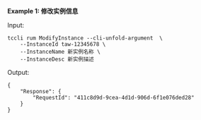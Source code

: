 **Example 1: 修改实例信息**



Input: 

```
tccli rum ModifyInstance --cli-unfold-argument  \
    --InstanceId taw-12345678 \
    --InstanceName 新实例名称 \
    --InstanceDesc 新实例描述
```

Output: 
```
{
    "Response": {
        "RequestId": "411c8d9d-9cea-4d1d-906d-6f1e076ded28"
    }
}
```

